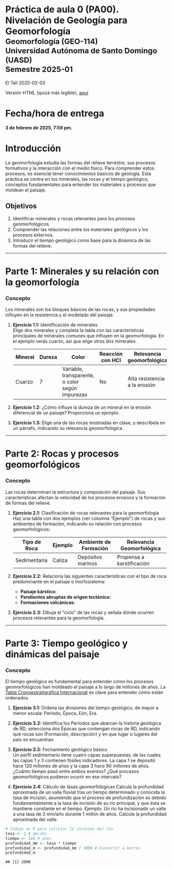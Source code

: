 Práctica de aula 0 (PA00). Nivelación de Geología para
Geomorfología<small><br>Geomorfología (GEO-114)<br>Universidad Autónoma
de Santo Domingo (UASD)<br>Semestre 2025-01</small>
================
El Tali
2025-02-03

Versión HTML (quizá más legible),
[aquí](https://geomorfologia-master.github.io/nivelacion-de-geologia-para-geomorfologia/README.html)

# Fecha/hora de entrega

**3 de febrero de 2025, 7:59 pm.**

# Introducción

La geomorfología estudia las formas del relieve terrestre, sus procesos
formativos y la interacción con el medio físico. Para comprender estos
procesos, es esencial tener conocimientos básicos de geología. Esta
práctica se centra en los minerales, las rocas y el tiempo geológico,
conceptos fundamentales para entender los materiales y procesos que
moldean el paisaje.

## Objetivos

1.  Identificar minerales y rocas relevantes para los procesos
    geomorfológicos.
2.  Comprender las relaciones entre los materiales geológicos y los
    procesos externos.
3.  Introducir el tiempo geológico como base para la dinámica de las
    formas del relieve.

------------------------------------------------------------------------

# Parte 1: Minerales y su relación con la geomorfología

### Concepto

Los minerales son los bloques básicos de las rocas, y sus propiedades
influyen en la resistencia y el modelado del paisaje.

1.  **Ejercicio 1.1:** Identificación de minerales  
    Elige dos minerales y completa la tabla con las características
    principales de minerales comunes que influyen en la geomorfología.
    En el ejemplo verás cuarzo, así que elige otros dos minerales.

    | Mineral | Dureza | Color                                           | Reacción con HCl | Relevancia geomorfológica     |
    |---------|--------|-------------------------------------------------|------------------|-------------------------------|
    | Cuarzo  | 7      | Variable, transparente, o color según impurezas | No               | Alta resistencia a la erosión |

2.  **Ejercicio 1.2:** ¿Cómo influye la dureza de un mineral en la
    erosión diferencial de un paisaje? Proporciona un ejemplo.

3.  **Ejercicio 1.3:** Elige una de las rocas mostradas en clase, y
    descríbela en un párrafo, indicando su relevancia geomorfológica.

------------------------------------------------------------------------

# Parte 2: Rocas y procesos geomorfológicos

### Concepto

Las rocas determinan la estructura y composición del paisaje. Sus
características afectan la velocidad de los procesos erosivos y la
formación de formas del relieve.

1.  **Ejercicio 2.1:** Clasificación de rocas relevantes para la
    geomorfología  
    Haz una tabla con dos ejemplos (ver columna “Ejemplo”) de rocas y
    sus ambientes de formación, indicando su relación con procesos
    geomorfológicos:

    | Tipo de Roca | Ejemplo | Ambiente de Formación | Relevancia Geomorfológica |
    |--------------|---------|-----------------------|---------------------------|
    | Sedimentaria | Caliza  | Depósitos marinos     | Propensa a karstificación |

2.  **Ejercicio 2.2:** Relaciona las siguientes características con el
    tipo de roca predominante en el paisaje o morfosistema:

    - **Paisaje kárstico:**
    - **Pendientes abruptas de origen tectónico:**
    - **Formaciones volcánicas:**

3.  **Ejercicio 2.3:** Dibuja el “ciclo” de las rocas y señala dónde
    ocurren procesos relevantes para la geomorfología.

------------------------------------------------------------------------

# Parte 3: Tiempo geológico y dinámicas del paisaje

### Concepto

El tiempo geológico es fundamental para entender cómo los procesos
geomorfológicos han moldeado el paisaje a lo largo de millones de años.
La [Tabla Cronoestratigráfica
Internacional](https://stratigraphy.org/ICSchart/ChronostratChart2022-02SpanishAmer.pdf)
es clave para entender cómo están ordenados.

1.  **Ejercicio 3.1:** Ordena las divisiones del tiempo geológico, de
    mayor a menor escala: Período, Época, Eón, Era.

2.  **Ejercicio 3.2:** Identifica los Períodos que abarcan la historia
    geológica de RD, selecciona dos Épocas que contengan rocas de RD,
    indicando qué rocas son (Formación, descripción) y en que lugar o
    lugares del país se encuentran.

3.  **Ejercicio 3.3:** Fechamiento geológico básico  
    Un perfil sedimentario tiene cuatro capas superpuestas, de las
    cuales las capas 1 y 3 contienen fósiles indicadores. La capa 1 se
    depositó hace 120 millones de años y la capa 3 hace 90 millones de
    años. ¿Cuánto tiempo pasó entre ambos eventos? ¿Qué procesos
    geomorfológicos pudieron ocurrir en ese intervalo?

4.  **Ejercicio 3.4:** Cálculo de tasas geomorfológicas Calcula la
    profundidad aproximada de un valle fluvial tras un tiempo
    determinado y conocida la tasa de incisión, asumiendo que el proceso
    de profundización es debido fundamentalmente a la tasa de incisión
    de su río principal, y que ésta se mantiene constante en el tiempo.
    Ejemplo. Un río ha incisionado un valle a una tasa de 2 mm/año
    durante 1 millón de años. Calcula la profundidad aproximada del
    valle.

``` r
# Código en R para calcular la incisión del río
tasa <- 2 # mm/año
tiempo <- 1e6 # años
profundidad_mm <- tasa * tiempo
profundidad_m <- profundidad_mm / 1000 # Convertir a metros
profundidad_m
```

    ## [1] 2000
